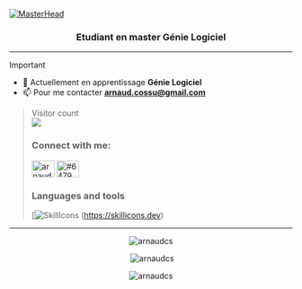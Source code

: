 [![MasterHead](https://i.ibb.co/KxZQV73/banner.png)](https://arnaudcs.io) 
<h3 align="center">Etudiant en master Génie Logiciel</h3>
<hr/>

>[!IMPORTANT]
>
>- 🌱 Actuellement en apprentissage **Génie Logiciel**
>- 📫 Pour me contacter **arnaud.cossu@gmail.com**

><p align="left"> 
>  Visitor count<br>
>  <img src="https://profile-counter.glitch.me/arnaudcs/count.svg" />
></p>
><h3 align="left">Connect with me:</h3>
><p align="left">
><a href="https://linkedin.com/in/arnaud cossu" target="blank"><img align="center" src="https://raw.githubusercontent.com/rahuldkjain/github-profile-readme-generator/master/src/images/icons/Social/linked-in-alt.svg" alt="arnaud cossu" height="30" width="40" /></a>
><a href="https://discord.gg/#6479" target="blank"><img align="center" src="https://raw.githubusercontent.com/rahuldkjain/github-profile-readme-generator/master/src/images/icons/Social/discord.svg" alt="#6479" height="30" width="40" /></a>
></p>
>
><h3 align="left">Languages and tools</h3>
>
>[![SkillIcons](https://skillicons.dev/icons?i=arduino,eclipse,androidstudio,angular,bootstrap,c,cpp,css,express,firebase,git,html,dart,java,js,materialui,mysql,linux,mongodb,react,nodejs,php,vue,vite,py,spring,figma,sass,flutter,gcp,symfony&perline=12) (https://skillicons.dev)

<div align="center">
<div>
<hr/>
<p><img align="Center" src="https://github-readme-stats.vercel.app/api/top-langs?username=arnaudcs&show_icons=true&locale=en&layout=compact" alt="arnaudcs" /></p>
<p>&nbsp;<img src="https://github-readme-stats.vercel.app/api?username=arnaudcs&show_icons=true&locale=en" alt="arnaudcs" /></p>
</div>
<p><img align="center" src="https://github-readme-streak-stats.herokuapp.com/?user=arnaudcs&" alt="arnaudcs" /></p>
</div>
